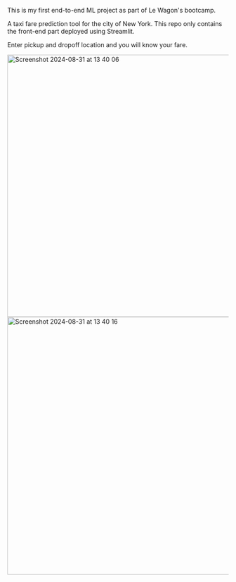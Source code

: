 This is my first end-to-end ML project as part of Le Wagon's bootcamp. 

A taxi fare prediction tool for the city of New York. This repo only contains the front-end part deployed using Streamlit.

Enter pickup and dropoff location and you will know your fare.

<img width="596" alt="Screenshot 2024-08-31 at 13 40 06" src="https://github.com/user-attachments/assets/e8c42080-f868-49ad-bc7f-5a083656cf7e">

<img width="586" alt="Screenshot 2024-08-31 at 13 40 16" src="https://github.com/user-attachments/assets/b5ac7381-ef1e-43e4-bc18-ec67f9ab9762">
